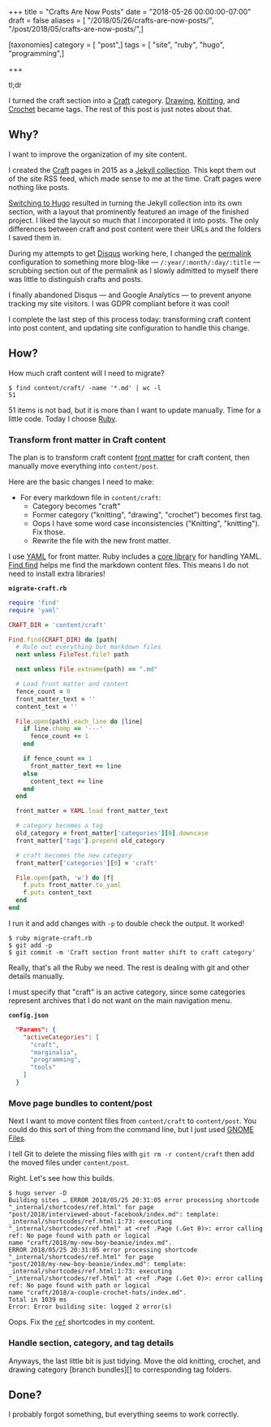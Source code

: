 +++
title = "Crafts Are Now Posts"
date = "2018-05-26 00:00:00-07:00"
draft = false
aliases = [ "/2018/05/26/crafts-are-now-posts/", "/post/2018/05/crafts-are-now-posts/",]

[taxonomies]
category = [ "post",]
tags = [ "site", "ruby", "hugo", "programming",]

+++

[Craft]: /categories/craft
[Drawing]: /tags/drawing
[Knitting]: /tags/knitting
[Crochet]: /tags/crochet

<aside class="admonition tldr">
<p class="admonition-title">tl;dr</p>

I turned the craft section into a [Craft][] category. [Drawing][], [Knitting][], and [Crochet][]
became tags. The rest of this post is just notes about that.

</aside>

<!--more-->

## Why?

I want to improve the organization of my site content.

I created the [Craft][] pages in 2015 as a [Jekyll collection][]. This kept them out of the site RSS feed,
which made sense to me at the time. Craft pages were nothing like posts.

[Switching to Hugo][] resulted in turning the Jekyll collection into its own section, with a layout that
prominently featured an image of the finished project. I liked the layout so much that I incorporated
it into posts. The only differences between craft and post content were their URLs and the folders I saved them
in.

During my attempts to get [Disqus][] working here, I changed the [permalink][] configuration to something more
blog-like — `/:year/:month/:day/:title` — scrubbing section out of the permalink as I slowly admitted to
myself there was little to distinguish crafts and posts.

<aside class="admonition">

I finally abandoned Disqus — and Google Analytics — to prevent anyone tracking my site visitors.
I was GDPR compliant before it was cool!

</aside>

I complete the last step of this process today: transforming craft content into post content, and updating
site configuration to handle this change.

[Craft]: /categories/craft
[Jekyll collection]: /post/2015/07/making-a-jekyll-collection
[Switching to Hugo]: /post/2015/09/next-hugo
[Disqus]: /tags/disqus
[permalink]: http://gohugo.io/content-management/urls/#permalinks

## How?

How much craft content will I need to migrate?

    $ find content/craft/ -name '*.md' | wc -l
    51

51 items is not bad, but it is more than I want to update manually. Time for a little code. Today I choose [Ruby][].

[Ruby]: /tags/ruby

### Transform front matter in Craft content

The plan is to transform craft content [front matter][] for craft content, then manually move everything into
`content/post`.

Here are the basic changes I need to make:

* For every markdown file in `content/craft`:
  * Category becomes "craft"
  * Former category ("knitting", "drawing", "crochet") becomes first tag.
  * Oops I have some word case inconsistencies ("Knitting", "knitting"). Fix those.
  * Rewrite the file with the new front matter.

I use [YAML][] for front matter. Ruby includes a [core library][] for handling YAML. [Find.find][] helps me
find the markdown content files. This means I do not need to install extra libraries!

[YAML]: http://yaml.org/
[front matter]: http://gohugo.io/content-management/front-matter/
[core library]: http://ruby-doc.org/stdlib-2.5.1/libdoc/yaml/rdoc/YAML.html
[Find.find]: http://ruby-doc.org/stdlib-2.5.1/libdoc/find/rdoc/Find.html#method-c-find

**`migrate-craft.rb`**

``` ruby
require 'find'
require 'yaml'

CRAFT_DIR = 'content/craft'

Find.find(CRAFT_DIR) do |path|
  # Rule out everything but markdown files
  next unless FileTest.file? path

  next unless File.extname(path) == ".md"

  # Load front matter and content
  fence_count = 0
  front_matter_text = ''
  content_text = ''

  File.open(path).each_line do |line|
    if line.chomp == '---'
      fence_count += 1
    end

    if fence_count == 1
      front_matter_text += line
    else
      content_text += line
    end
  end

  front_matter = YAML.load front_matter_text

  # category becomes a tag
  old_category = front_matter['categories'][0].downcase
  front_matter['tags'].prepend old_category

  # craft becomes the new category
  front_matter['categories'][0] = 'craft'

  File.open(path, 'w') do |f|
    f.puts front_matter.to_yaml
    f.puts content_text
  end
end
```

I run it and add changes with `-p` to double check the output. It worked!

    $ ruby migrate-craft.rb
    $ git add -p
    $ git commit -m 'Craft section front matter shift to craft category'

Really, that's all the Ruby we need. The rest is dealing with git and other details manually.

I must specify that "craft" is an active category, since some categories represent archives that I do not want
on the main navigation menu.

**`config.json`**

``` json
  "Params": {
    "activeCategories": [
      "craft",
      "marginalia",
      "programming",
      "tools"
    ]
  }
```

### Move page bundles to content/post

Next I want to move content files from `content/craft` to `content/post`. You could do this sort of thing from
the command line, but I just used [GNOME Files][].

[GNOME Files]: https://wiki.gnome.org/Apps/Files

I tell Git to delete the missing files with `git rm -r content/craft` then add the moved files under `content/post`.

Right. Let's see how this builds.

    $ hugo server -D
    Building sites … ERROR 2018/05/25 20:31:05 error processing shortcode "_internal/shortcodes/ref.html" for page
    "post/2018/interviewed-about-facebook/index.md": template: _internal/shortcodes/ref.html:1:73: executing
    "_internal/shortcodes/ref.html" at <ref .Page (.Get 0)>: error calling ref: No page found with path or logical
    name "craft/2018/my-new-boy-beanie/index.md".
    ERROR 2018/05/25 20:31:05 error processing shortcode "_internal/shortcodes/ref.html" for page
    "post/2018/my-new-boy-beanie/index.md": template: _internal/shortcodes/ref.html:1:73: executing
    "_internal/shortcodes/ref.html" at <ref .Page (.Get 0)>: error calling ref: No page found with path or logical
    name "craft/2018/a-couple-crochet-hats/index.md".
    Total in 1039 ms
    Error: Error building site: logged 2 error(s)

Oops. Fix the [`ref`][] shortcodes in my content.

[`ref`]: http://gohugo.io/content-management/shortcodes/#ref-and-relref

### Handle section, category, and tag details

Anyways, the last little bit is just tidying. Move the old knitting, crochet, and drawing category [branch
bundles][] to corresponding tag folders.

## Done?

I probably forgot something, but everything seems to work correctly.